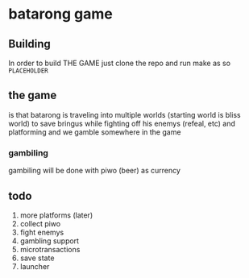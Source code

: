 # batarong game

## Building   
In order to build THE GAME just clone the repo and run make as so ```PLACEHOLDER```

## the game   
is that batarong is traveling into multiple worlds (starting world is bliss world) to save bringus while fighting off his enemys (refeal, etc) and platforming and we gamble somewhere in the game

### gambiling   
gambiling will be done with piwo (beer) as currency

## todo
1. more platforms (later)
2. collect piwo
3. fight enemys
4. gambling support
5. microtransactions
6. save state
7. launcher